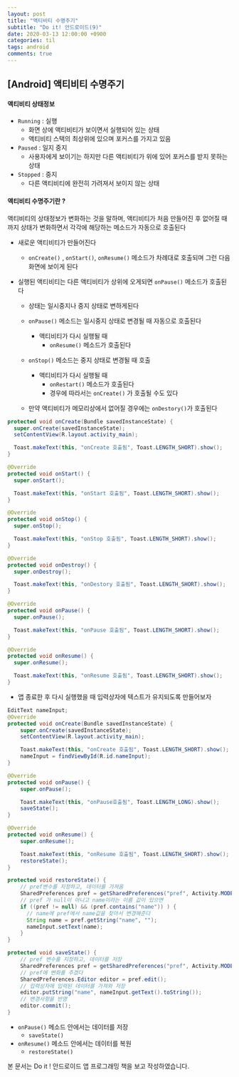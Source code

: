 ```yaml
---
layout: post
title: "액티비티 수명주기"
subtitle: "Do it! 안드로이드(9)"
date: 2020-03-13 12:00:00 +0900
categories: til
tags: android
comments: true
---
```






## [Android] 액티비티 수명주기



#### 액티비티 상태정보

- `Running` : 실행
  - 화면 상에 액티비티가 보이면서 실행되어 있는 상태
  - 액티비티 스택의 최상위에 있으며 포커스를 가지고 있음
- `Paused` : 일지 중지
  - 사용자에게 보이기는 하지만 다른 액티비티가 위에 있어 포커스를 받지 못하는 상태
- `Stopped` : 중지
  - 다른 액티비티에 완전히 가려져서 보이지 않는 상태



#### 액티비티 수명주기란 ?

액티비티의 상태정보가 변화하는 것을 말하며, 액티비티가 처음 만들어진 후 없어질 때까지 상태가 변화하면서 각각에 해당하는 메소드가 자동으로 호출된다

- 새로운 액티비티가 만들어진다

  - `onCreate()` , `onStart()`, `onResume()` 메소드가 차례대로 호출되며 그런 다음 화면에 보이게 된다

- 실행된 액티비티는 다른 액티비티가 상위에 오게되면 `onPause()` 메소드가 호출된다

  - 상태는 일시중지나 중지 상태로 변하게된다
  - `onPause()` 메소드는 일시중지 상태로 변경될 때 자동으로 호출된다
    - 액티비티가 다시 실행될 때
      - `onResume()` 메소드가 호출된다
  - `onStop()` 메소드는 중지 상태로 변경될 때 호출
    - 액티비티가 다시 실행될 때
      - `onRestart()` 메소드가 호출된다
      - 경우에 따라서는  `onCreate()` 가 호출될 수도 있다

  - 만약 액티비티가 메모리상에서 없어질 경우에는 `onDestory()`가 호출된다



```java
protected void onCreate(Bundle savedInstanceState) {
  super.onCreate(savedInstanceState);
  setContentView(R.layout.activity_main);

  Toast.makeText(this, "onCreate 호출됨", Toast.LENGTH_SHORT).show();
}

@Override
protected void onStart() {
  super.onStart();

  Toast.makeText(this, "onStart 호출됨", Toast.LENGTH_SHORT).show();
}

@Override
protected void onStop() {
  super.onStop();

  Toast.makeText(this, "onStop 호출됨", Toast.LENGTH_SHORT).show();
}

@Override
protected void onDestroy() {
  super.onDestroy();

  Toast.makeText(this, "onDestory 호출됨", Toast.LENGTH_SHORT).show();
}

@Override
protected void onPause() {
  super.onPause();

  Toast.makeText(this, "onPause 호출됨", Toast.LENGTH_SHORT).show();
}

@Override
protected void onResume() {
  super.onResume();

  Toast.makeText(this, "onResume 호출됨", Toast.LENGTH_SHORT).show();
}
```

- 앱 종료한 후 다시 실행했을 때 입력상자에 텍스트가 유지되도록 만들어보자

```java
EditText nameInput;
@Override
protected void onCreate(Bundle savedInstanceState) {
    super.onCreate(savedInstanceState);
    setContentView(R.layout.activity_main);

    Toast.makeText(this, "onCreate 호출됨", Toast.LENGTH_SHORT).show();
    nameInput = findViewById(R.id.nameInput);
}

@Override
protected void onPause() {
    super.onPause();

    Toast.makeText(this, "onPause호출됨", Toast.LENGTH_LONG).show();
    saveState();
}

@Override
protected void onResume() {
    super.onResume();

    Toast.makeText(this, "onResume 호출됨", Toast.LENGTH_SHORT).show();
    restoreState();
}

protected void restoreState() {
  	// pref변수를 지정하고, 데이터를 가져옴
    SharedPreferences pref = getSharedPreferences("pref", Activity.MODE_PRIVATE);
    // pref 가 null이 아니고 name이라는 이름 값이 있으면
  	if ((pref != null) && (pref.contains("name")) ) {
      // name에 pref에서 name값을 찾아서 변경해준다
      String name = pref.getString("name", "");
      nameInput.setText(name);
    }
}

protected void saveState() {
  	// pref 변수를 지정하고, 데이터를 저장
    SharedPreferences pref = getSharedPreferences("pref", Activity.MODE_PRIVATE);
    // pref에 변화를 주겠다
  	SharedPreferences.Editor editor = pref.edit();
    // 입력상자에 입력된 데이터를 가져와 저장
  	editor.putString("name", nameInput.getText().toString());
  	// 변경사항을 반영
    editor.commit();
}
```

- `onPause()` 메소드 안에서는 데이터를 저장
  - `saveState()`
- `onResume()` 메소드 안에서는 데이터를 복원
  - `restoreState()`





본 문서는 Do it ! 안드로이드 앱 프로그래밍 책을 보고 작성하였습니다.